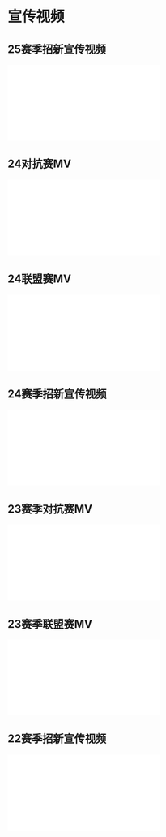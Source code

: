 # 宣传视频
## 25赛季招新宣传视频
<iframe src="//player.bilibili.com/player.html?isOutside=true&aid=113264394571533&bvid=BV1VZ1kYPErQ&cid=26180062738&p=1" scrolling="no" border="0" frameborder="no" framespacing="0" allowfullscreen="true"></iframe>

## 24对抗赛MV
<iframe src="//player.bilibili.com/player.html?isOutside=true&aid=1355629603&bvid=BV1Yz421b7rM&cid=1579358944&p=1" scrolling="no" border="0" frameborder="no" framespacing="0" allowfullscreen="true"></iframe>

## 24联盟赛MV
<iframe src="//player.bilibili.com/player.html?isOutside=true&aid=1953389486&bvid=BV1qC41137PB&cid=1513424507&p=1" scrolling="no" border="0" frameborder="no" framespacing="0" allowfullscreen="true"></iframe>

## 24赛季招新宣传视频
<iframe src="//player.bilibili.com/player.html?isOutside=true&aid=275279765&bvid=BV1zF411r7AM&cid=1247688972&p=1" scrolling="no" border="0" frameborder="no" framespacing="0" allowfullscreen="true"></iframe>

## 23赛季对抗赛MV
<iframe src="//player.bilibili.com/player.html?isOutside=true&aid=572284818&bvid=BV1Pz4y1e79u&cid=1164440245&p=1" scrolling="no" border="0" frameborder="no" framespacing="0" allowfullscreen="true"></iframe>

## 23赛季联盟赛MV
<iframe src="//player.bilibili.com/player.html?isOutside=true&aid=996314950&bvid=BV18s4y1z7vN&cid=1135752122&p=1" scrolling="no" border="0" frameborder="no" framespacing="0" allowfullscreen="true"></iframe>

## 22赛季招新宣传视频
<iframe src="//player.bilibili.com/player.html?isOutside=true&aid=764475133&bvid=BV1Er4y1Q77n&cid=450234094&p=1" scrolling="no" border="0" frameborder="no" framespacing="0" allowfullscreen="true"></iframe>